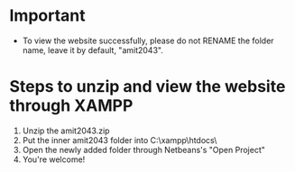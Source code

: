 # Important
- To view the website successfully, please do not RENAME the folder name, leave it by default, "amit2043".

# Steps to unzip and view the website through XAMPP
1. Unzip the amit2043.zip
2. Put the inner amit2043 folder into C:\xampp\htdocs\
3. Open the newly added folder through Netbeans's "Open Project"
4. You're welcome!